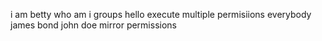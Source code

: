 i am betty
who am i
groups
hello
execute
multiple permisiions
everybody
james bond
john doe
mirror permissions
